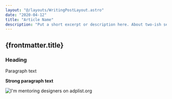```yaml
---
layout: "@/layouts/WritingPostLayout.astro"
date: "2020-04-12"
title: "Article Name"
description: "Put a short excerpt or description here. About two-ish sentences."
---
```


<!-- @alecdanz this is for reference on how to add an image ↓ -->

## {frontmatter.title}

### Heading

Paragraph text

**Strong paragraph text**

![I'm mentoring designers on adplist.org](/adplist.png)
